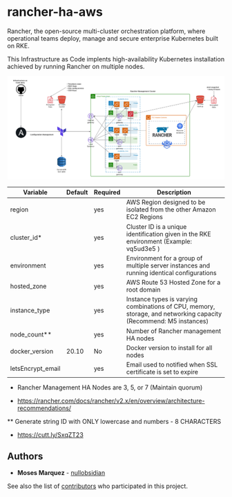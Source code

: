 # rancher-ha-aws

Rancher, the open-source multi-cluster orchestration platform, where operational teams deploy, manage and secure enterprise Kubernetes built on RKE.

This Infrastructure as Code implents high-availability Kubernetes installation achieved by running Rancher on multiple nodes.

![AWS HA EC2 Rancher Deployment](./diagram.png)

| Variable          | Default | Required | Description                                                                                                        |
|-------------------|---------|----------|--------------------------------------------------------------------------------------------------------------------|
| region            |         | yes      | AWS Region designed to be isolated from the other Amazon EC2 Regions                                               |
| cluster_id*       |         | yes      | Cluster ID is a unique identification given in the RKE environment (Example: vq5ud3e5 )                            |
| environment       |         | yes      | Environment for a group of multiple server instances and running identical configurations                          |
| hosted_zone       |         | yes      | AWS Route 53 Hosted Zone for a root domain                                                                         |
| instance_type     |         | yes      | Instance types is varying combinations of CPU, memory, storage, and networking capacity (Recommend: M5 instances)  |
| node_count**      |         | yes      | Number of Rancher management HA nodes                                                                              |
| docker_version    | 20.10   | No       | Docker version to install for all nodes                                                                            |
| letsEncrypt_email |         | yes      | Email used to notified when SSL certificate is set to expire                                                       |


* Rancher Management HA Nodes are 3, 5, or 7 (Maintain quorum)
- https://rancher.com/docs/rancher/v2.x/en/overview/architecture-recommendations/

** Generate string ID with ONLY lowercase and numbers - 8 CHARACTERS
- https://cutt.ly/SxqZT23


## Authors

* **Moses Marquez** - [nullobsidian](https://github.com/nullobsidian)

See also the list of [contributors](https://github.com/GoldenHippoMedia/tsunami/contributors) who participated in this project.

